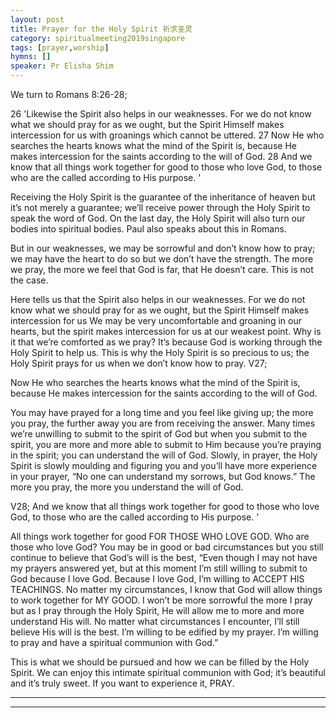 ```yaml
---
layout: post
title: Prayer for the Holy Spirit 祈求圣灵
category: spiritualmeeting2019singapore
tags: [prayer,worship]
hymns: []
speaker: Pr Elisha Shim
---
```


We turn to Romans 8:26-28; 

26 'Likewise the Spirit also helps in our weaknesses. For we do not know what we should pray for as we ought, but the Spirit Himself makes intercession for us with groanings which cannot be uttered. 
27 Now He who searches the hearts knows what the mind of the Spirit is, because He makes intercession for the saints according to the will of God. 
28 And we know that all things work together for good to those who love God, to those who are the called according to His purpose. '

Receiving the Holy Spirit is the guarantee of the inheritance of heaven but it’s not merely a guarantee; we’ll receive power through the Holy Spirit to speak the word of God. On the last day, the Holy Spirit will also turn our bodies into spiritual bodies. Paul also speaks about this in Romans. 

But in our weaknesses, we may be sorrowful and don’t know how to pray; we may have the heart to do so but we don’t have the strength. The more we pray, the more we feel that God is far, that He doesn’t care. This is not the case. 

Here tells us that the Spirit also helps in our weaknesses. For we do not know what we should pray for as we ought, but the Spirit Himself makes intercession for us  We may be very uncomfortable and groaning in our hearts, but the spirit makes intercession for us at our weakest point. Why is it that we’re comforted as we pray? It’s because God is working through the Holy Spirit to help us. This is why the Holy Spirit is so precious to us; the Holy Spirit prays for us when we don’t know how to pray. V27; 

Now He who searches the hearts knows what the mind of the Spirit is, because He makes intercession for the saints according to the will of God. 

You may have prayed for a long time and you feel like giving up; the more you pray, the further away you are from receiving the answer. Many times we’re unwilling to submit to the spirit of God but when you submit to the spirit, you are more and more able to submit to Him because you’re praying in the spirit; you can understand the will of God. Slowly, in prayer, the Holy Spirit is slowly moulding and figuring you and you’ll have more experience in your prayer, “No one can understand my sorrows, but God knows.” The more you pray, the more you understand  the will of God. 

V28; 
And we know that all things work together for good to those who love God, to those who are the called according to His purpose. '

All things work together for good FOR THOSE WHO LOVE GOD. Who are those who love God? You may be in good or bad circumstances but you still continue to believe that God’s will is the best, “Even though I may not have my prayers answered yet, but at this moment I’m still willing to submit to God because I love God. Because I love God, I’m willing to ACCEPT HIS TEACHINGS. No matter my circumstances, I know that God will allow things to work together for MY GOOD. I won’t be more sorrowful the more I pray but as I pray through the Holy Spirit, He will allow me to more and more understand His will. No matter what circumstances I encounter, I’ll still believe His will is the best. I’m willing to be edified by my prayer. I’m willing to pray and have a spiritual communion with God.”

This is what we should be pursued and how we can be filled by the Holy Spirit. We can enjoy this intimate spiritual communion with God; it’s beautiful and it’s truly sweet. If you want to experience it, PRAY.


----
****
